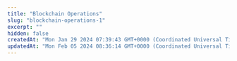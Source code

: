 ```yaml
---
title: "Blockchain Operations"
slug: "blockchain-operations-1"
excerpt: ""
hidden: false
createdAt: "Mon Jan 29 2024 07:39:43 GMT+0000 (Coordinated Universal Time)"
updatedAt: "Mon Feb 05 2024 08:36:14 GMT+0000 (Coordinated Universal Time)"
---
```

